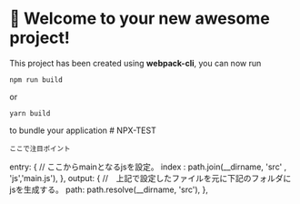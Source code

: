 # 🚀 Welcome to your new awesome project!

This project has been created using **webpack-cli**, you can now run

```
npm run build
```

or

```
yarn build
```

to bundle your application
#   N P X - T E S T 
 
 

```
ここで注目ポイント
```


entry: {
    // ここからmainとなるjsを設定。
    index : path.join(__dirname, 'src' , 'js','main.js'),
},
output: {
    //　上記で設定したファイルを元に下記のフォルダにjsを生成する。
    path: path.resolve(__dirname, 'src'),
},